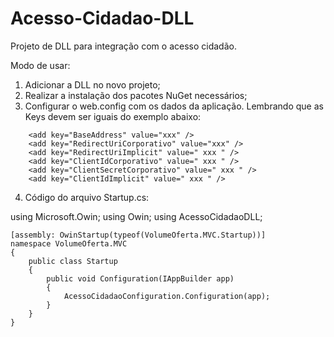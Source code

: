 # Acesso-Cidadao-DLL
Projeto de DLL para integração com o acesso cidadão.

Modo de usar:

1. Adicionar a DLL no novo projeto;
2. Realizar a instalação dos pacotes NuGet necessários;
3. Configurar o web.config com os dados da aplicação. Lembrando que as Keys devem ser iguais do exemplo abaixo:
```
    <add key="BaseAddress" value="xxx" />
    <add key="RedirectUriCorporativo" value="xxx" />
    <add key="RedirectUriImplicit" value=" xxx " />
    <add key="ClientIdCorporativo" value=" xxx " />
    <add key="ClientSecretCorporativo" value=" xxx " />
    <add key="ClientIdImplicit" value=" xxx " />
```
4. Código do arquivo Startup.cs:

using Microsoft.Owin;
using Owin;
using AcessoCidadaoDLL;
```
[assembly: OwinStartup(typeof(VolumeOferta.MVC.Startup))]
namespace VolumeOferta.MVC
{
    public class Startup
    {
        public void Configuration(IAppBuilder app)
        {
            AcessoCidadaoConfiguration.Configuration(app);
        }
    }
}
```
